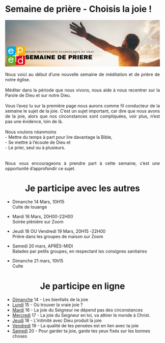 # Semaine de prière - Choisis la joie !
![alt text](images/SemaineDePriere.png "Semaine de priere")

<p align="justify">
Nous voici au début d’une nouvelle semaine de méditation et de prière de
notre église.
<br/><br/>
Méditer dans la période que nous vivons, nous aide à nous recentrer sur la
Parole de Dieu et sur notre Dieu.
<br/><br/>
Vous l’avez lu sur la première page nous aurons comme fil conducteur de la
semaine le sujet de la joie. C’est un sujet important, car dire que nous avons
de la joie, alors que nos circonstances sont compliquées, voir plus, n’est pas
une évidence, loin de là.
<br/><br/>
Nous voulons néanmoins<br/>
- Mettre du temps à part pour lire davantage la Bible,<br/>
- Se mettre à l’écoute de Dieu et<br/>
- Le prier, seul ou à plusieurs.<br/>
<br/><br/>
Nous vous encourageons à prendre part à cette semaine, c’est une
opportunité d’approfondir ce sujet.
</p>

<center><h1>Je participe avec les autres</h1></center>

- Dimanche 14 Mars, 10H15<br/>
Culte de louange

- Mardi 16 Mars, 20H00-22H00<br/>
Soirée plénière sur Zoom

- Jeudi 18 OU Vendredi 19 Mars, 20H15 -22H00<br/>
Prière dans les groupes de maison sur Zoom

- Samedi 20 mars, APRÈS-MIDI<br/>
Balades par petits groupes, en respectant les consignes sanitaires

- Dimanche 21 mars, 10h15<br/>
Culte

<center><h1>Je participe en ligne</h1></center>

- [Dimanche](dimanche.md)
 14 - Les bienfaits de la joie
- [Lundi](lundi.md)
 15 - Où trouver la vraie joie ?
- [Mardi](mardi.md)
 16 - La joie du Seigneur ne dépend pas des circonstances
- [Mercredi](mercredi.md)
 17 - La joie du Seigneur en toi, va attirer le monde à Christ.
- [Jeudi](jeudi.md)
 18 - L’intimité avec Dieu produit la joie
- [Vendredi](vendredi.md)
 19 - La qualité de tes pensées est en lien avec ta joie
- [Samedi](samedi.md)
 20 - Pour garder ta joie, garde tes yeux fixés sur les bonnes choses